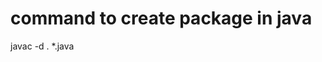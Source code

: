 # command to create package in java

javac -d . \*.java

<!-- here the -d represents the destination, . represents the current destination, *.java takes all the files in the current repo and combines them in the folder having .class file, where the folder name in which all the .class files are created is one mention on the tp of the each .java file. as:
package CWH.OOPS._6_Packages;
So, this will create a folder CWH > OOPS > _6_Packages > all the .class files. -->
